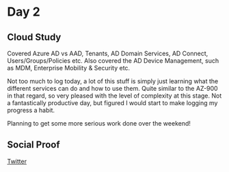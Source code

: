 <!-- This is a template you can use for quick progress days. It removes a lot of the steps we encourage you to share in the longer template 000-DAY-ARTICLE-LONG-TEMPLATE.MD-->

# Day 2

## Cloud Study

Covered Azure AD vs AAD, Tenants, AD Domain Services, AD Connect, Users/Groups/Policies etc. Also covered the AD Device Management, such as MDM, Enterprise Mobility & Security etc.

Not too much to log today, a lot of this stuff is simply just learning what the different services can do and how to use them. Quite similar to the AZ-900 in that regard, so very pleased with the level of complexity at this stage. Not a fantastically productive day, but figured I would start to make logging my progress a habit. 

Planning to get some more serious work done over the weekend! 


## Social Proof

[Twitter](https://twitter.com/yrwd_/status/1395837461889179648)
